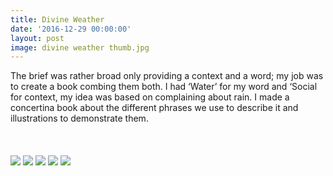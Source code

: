 ```yaml
---
title: Divine Weather
date: '2016-12-29 00:00:00'
layout: post
image: divine weather thumb.jpg
---
```


<div class="container">
The brief was rather broad only providing a context and a word; my job was to create a book combing them both. I had ‘Water’ for my word and ‘Social for context, my idea was based on complaining about rain. I made a concertina book about the different phrases we use to describe it and illustrations to demonstrate them.
</div>

  <br>
  <br>
  <br>


<img src="https://github.com/lucycowan/lucycowansite/blob/gh-pages/assets/img/divine/divine1.JPG?raw=true"/>
<img src="https://github.com/lucycowan/lucycowansite/blob/gh-pages/assets/img/divine/divine2.JPG?raw=true"/>
<img src="https://github.com/lucycowan/lucycowansite/blob/gh-pages/assets/img/divine/divine3.JPG?raw=true"/>
<img src="https://github.com/lucycowan/lucycowansite/blob/gh-pages/assets/img/divine/divine4.JPG?raw=true"/>
<img src="https://github.com/lucycowan/lucycowansite/blob/gh-pages/assets/img/divine/divine5.JPG?raw=true"/>
